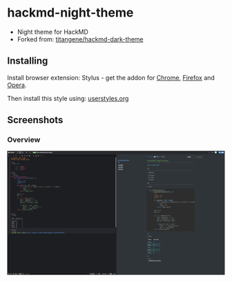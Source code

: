 # hackmd-night-theme
* Night theme for HackMD
* Forked from: [titangene/hackmd-dark-theme](https://github.com/titangene/hackmd-dark-theme)

## Installing
Install browser extension: Stylus - get the addon for [Chrome](https://chrome.google.com/webstore/detail/stylus/clngdbkpkpeebahjckkjfobafhncgmne), [Firefox](https://addons.mozilla.org/zh-TW/firefox/addon/styl-us/) and [Opera](https://addons.opera.com/zh-tw/extensions/details/stylus/).

Then install this style using: [userstyles.org](https://userstyles.org/styles/185887/hackmd-night-theme)

## Screenshots
### Overview
![](./Screenshot/screenshot_night_theme.png)

